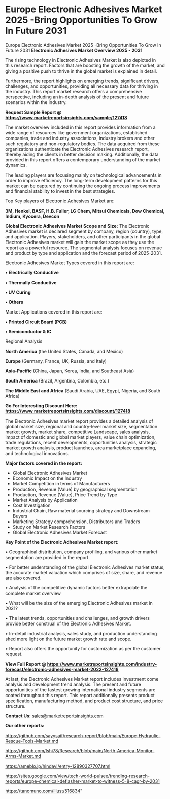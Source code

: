 # Europe Electronic Adhesives Market 2025 -Bring Opportunities To Grow In Future 2031
Europe Electronic Adhesives Market 2025 -Bring Opportunities To Grow In Future 2031
<Strong> Electronic Adhesives Market Overview 2025 - 2031</strong>

The rising technology in Electronic Adhesives Market is also depicted in this research report. Factors that are boosting the growth of the market, and giving a positive push to thrive in the global market is explained in detail.

Furthermore, the report highlights on emerging trends, significant drivers, challenges, and opportunities, providing all necessary data for thriving in the industry. This report market research offers a comprehensive perspective, including an in-depth analysis of the present and future scenarios within the industry.

<strong>Request Sample Report @ <a href=https://www.marketreportsinsights.com/sample/127418>https://www.marketreportsinsights.com/sample/127418</a></strong>

The market overview included in this report provides information from a wide range of resources like government organizations, established companies, trade and industry associations, industry brokers and other such regulatory and non-regulatory bodies. The data acquired from these organizations authenticate the Electronic Adhesives research report, thereby aiding the clients in better decision making. Additionally, the data provided in this report offers a contemporary understanding of the market dynamics.

The leading players are focusing mainly on technological advancements in order to improve efficiency. The long-term development patterns for this market can be captured by continuing the ongoing process improvements and financial stability to invest in the best strategies.

Top Key players of Electronic Adhesives Market are:

<strong>3M, Henkel, BASF, H.B. Fuller, LG Chem, Mitsui Chemicals, Dow Chemical, Indium, Kyocera, Devcon</strong>

<strong><b>Global Electronic Adhesives Market Scope and Size:</b></strong>
The Electronic Adhesives market is declared segment by company, region (country), type, and application. Players, stakeholders, and other participants in the global Electronic Adhesives market will gain the market scope as they use the report as a powerful resource. The segmental analysis focuses on revenue and product by type and application and the forecast period of 2025-2031.

Electronic Adhesives Market Types covered in this report are:

<strong>• Electrically Conductive

• Thermally Conductive

• UV Curing

• Others</strong>

Market Applications covered in this report are:

<strong>• Printed Circuit Board (PCB)

• Semiconductor & IC</strong> 

Regional Analysis

<strong>North America</strong> (the United States, Canada, and Mexico)

<strong>Europe</strong> (Germany, France, UK, Russia, and Italy)

<strong>Asia-Pacific</strong> (China, Japan, Korea, India, and Southeast Asia)

<strong>South America</strong> (Brazil, Argentina, Colombia, etc.)

<strong>The Middle East and Africa</strong> (Saudi Arabia, UAE, Egypt, Nigeria, and South Africa)

<strong>Go For Interesting Discount Here: <a href=https://www.marketreportsinsights.com/discount/127418>https://www.marketreportsinsights.com/discount/127418</a></strong>

The Electronic Adhesives market report provides a detailed analysis of global market size, regional and country-level market size, segmentation market growth, market share, competitive Landscape, sales analysis, impact of domestic and global market players, value chain optimization, trade regulations, recent developments, opportunities analysis, strategic market growth analysis, product launches, area marketplace expanding, and technological innovations.

<strong><b>Major factors covered in the report:</b></strong>
<ul>
  <li>Global Electronic Adhesives Market </li>
  <li>Economic Impact on the Industry</li>
  <li>Market Competition in terms of Manufacturers</li>
  <li>Production, Revenue (Value) by geographical segmentation</li>
  <li>Production, Revenue (Value), Price Trend by Type</li>
  <li>Market Analysis by Application</li>
  <li>Cost Investigation</li>
  <li>Industrial Chain, Raw material sourcing strategy and Downstream Buyers</li>
  <li>Marketing Strategy comprehension, Distributors and Traders</li>
  <li>Study on Market Research Factors</li>
  <li>Global Electronic Adhesives Market Forecast</li>
</ul>

<strong><b>Key Point of the Electronic Adhesives Market report:</b></strong>

• Geographical distribution, company profiling, and various other market segmentation are provided in the report.

• For better understanding of the global Electronic Adhesives market status, the accurate market valuation which comprises of size, share, and revenue are also covered.

• Analysis of the competitive dynamic factors better extrapolate the complete market overview

• What will be the size of the emerging Electronic Adhesives market in 2031?

• The latest trends, opportunities and challenges, and growth drivers provide better construal of the Electronic Adhesives Market.

• In-detail industrial analysis, sales study, and production understanding shed more light on the future market growth rate and scope.

• Report also offers the opportunity for customization as per the customer request.

<strong><b>View Full Report @ <a href=https://www.marketreportsinsights.com/industry-forecast/electronic-adhesives-market-2022-127418>https://www.marketreportsinsights.com/industry-forecast/electronic-adhesives-market-2022-127418</a></b></strong>


At last, the Electronic Adhesives Market report includes investment come analysis and development trend analysis. The present and future opportunities of the fastest growing international industry segments are coated throughout this report. This report additionally presents product specification, manufacturing method, and product cost structure, and price structure.

<strong>Contact Us:</strong>
sales@marketreportsinsights.com

<strong>Our other reports:</strong>

<a href=https://github.com/sayysaif/research-report/blob/main/Europe-Hydraulic-Rescue-Tools-Market.md>https://github.com/sayysaif/research-report/blob/main/Europe-Hydraulic-Rescue-Tools-Market.md</a>

<a href=https://github.com/Ishi78/Research/blob/main/North-America-Monitor-Arms-Market.md>https://github.com/Ishi78/Research/blob/main/North-America-Monitor-Arms-Market.md</a>

<a href=https://ameblo.jp/hindavi/entry-12890327707.html>https://ameblo.jp/hindavi/entry-12890327707.html</a>

<a href=https://sites.google.com/view/tech-world-pulsee/trending-research-reports/europe-chemical-deflasher-market-to-witness-5-8-cagr-by-2031>https://sites.google.com/view/tech-world-pulsee/trending-research-reports/europe-chemical-deflasher-market-to-witness-5-8-cagr-by-2031</a>

<a href=https://tanomuno.com/illust/516834>https://tanomuno.com/illust/516834</a>"
